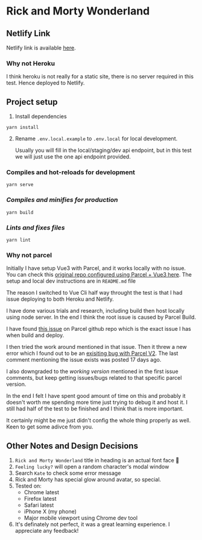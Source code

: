 # Rick and Morty Wonderland

## Netlify Link
Netlify link is available [here](#toreplace).

### Why not Heroku
I think heroku is not really for a static site, there is no server required in this test. Hence deployed to Netlify.

## Project setup
1. Install dependencies
```
yarn install
```
2. Rename `.env.local.example` to `.env.local` for local development.

    Usually you will fill in the local/staging/dev api endpoint, but in this test we will just use the one api endpoint provided.

### Compiles and hot-reloads for development
```
yarn serve
```

### _Compiles and minifies for production_
```
yarn build
```

### _Lints and fixes files_
```
yarn lint
```

### Why not parcel
Initially I have setup Vue3 with Parcel, and it works locally with no issue. You can check this [original repo configured using Parcel + Vue3 here](https://github.com/katexue/rick-and-morty-wonderland/tree/parcel). The setup and local dev instructions are in `README.md` file

The reason I switched to Vue Cli half way throught the test is that I had issue deploying to both Heroku and Netlify.

I have done various trials and research, including build then host locally using node server. In the end I think the root issue is caused by Parcel Build.

I have found [this issue](https://github.com/parcel-bundler/parcel/issues/1656) on Parcel github repo which is the exact issue I has when build and deploy.

I then tried the work around mentioned in that issue. Then it threw a new error which I found out to be an [exisiting bug with Parcel V2](https://github.com/parcel-bundler/parcel/issues/5814). The last comment mentioning the issue exists was posted 17 days ago.

I also downgraded to the _working version_ mentioned in the first issue comments, but keep getting issues/bugs related to that specific parcel version.

In the end I felt I have spent good amount of time on this and probably it doesn't worth me spending more time just trying to debug it and host it. I still had half of the test to be finished and I think that is more important.

It certainly might be me just didn't config the whole thing properly as well. Keen to get some adivce from you.

## Other Notes and Design Decisions
1. `Rick and Morty Wonderland` title in heading is an actual font face 🦄
2. `Feeling lucky?` will open a random character's modal window
3. Search `Kate` to check some error message 
4. Rick and Morty has special glow around avatar, so special.
5. Tested on:
    - Chrome latest
    - Firefox latest
    - Safari latest
    - iPhone X (my phone)
    - Major mobile viewport using Chrome dev tool
6. It's definately not perfect, it was a great learning experience. I appreciate any feedback!
